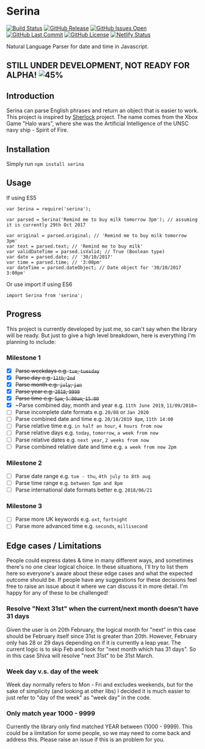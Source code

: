# Serina

[![Build Status](https://travis-ci.org/h-dong/Serina.svg?branch=master)]()
[![GitHub Release](https://img.shields.io/github/release/h-dong/serina.svg)]()
[![GitHub Issues Open](https://img.shields.io/github/issues-raw/h-dong/serina.svg)]()
[![GitHub Last Commit](https://img.shields.io/github/last-commit/h-dong/serina.svg)]()
[![GitHub License](https://img.shields.io/github/license/h-dong/serina.svg)]()
[![Netlify Status](https://api.netlify.com/api/v1/badges/debe4f89-718a-43de-b3b7-0b791ae709fe/deploy-status)](https://app.netlify.com/sites/serina/deploys)

Natural Language Parser for date and time in Javascript.

## STILL UNDER DEVELOPMENT, NOT READY FOR ALPHA! ![45%](http://progressed.io/bar/45)

## Introduction
Serina can parse English phrases and return an object that is easier to work. This project is inspired by [Sherlock](!https://github.com/neilgupta/Sherlock) project. The name comes from the Xbox Game "Halo wars", where she was the Artificial Intelligence of the UNSC navy ship  - Spirit of Fire.

## Installation

Simply run `npm install serina`

## Usage

If using ES5

```
var Serina = require('serina');

var parsed = Serina('Remind me to buy milk tomorrow 3pm'); // assuming it is currently 29th Oct 2017

var original = parsed.original; // 'Remind me to buy milk tomorrow 3pm'
var text = parsed.text; // 'Remind me to buy milk'
var validDateTime = parsed.isValid; // True (Boolean type)
var date = parsed.date; // '30/10/2017'
var time = parsed.time; // '3:00pm'
var dateTime = parsed.dateObject; // Date object for '30/10/2017 3:00pm'
```

Or use import if using ES6

```
import Serina from 'serina';
```

## Progress

This project is currently developed by just me, so can't say when the library will be ready. But just to give a high level breakdown, here is everything I'm planning to include:

### Milestone 1

- [x] ~~Parse weekdays e.g. `tue`, `tuesday`~~
- [x] ~~Parse day e.g. `11th`, `2nd`~~
- [x] ~~Parse month e.g. `july`, `jan`~~
- [x] ~~Parse year e.g. `2018`, `9999`~~
- [x] ~~Parse time e.g. `5pm`, `5:00am`, `15:00`~~
- [x] ~Parse combined day, month and year e.g. `11th June 2019`, `11/09/2018`~
- [ ] Parse incomplete date formats e.g. `20/08` or `Jan 2020`
- [ ] Parse combined date and time e.g. `20/10/2019 8pm`, `11th 14:00`
- [ ] Parse relative time e.g. `in half an hour`, `4 hours from now`
- [ ] Parse relative days e.g. `today`, `tomorrow`, `a week from now`
- [ ] Parse relative dates e.g. `next year`, `2 weeks from now`
- [ ] Parse combined relative date and time e.g. `a week from now 2pm`

### Milestone 2

- [ ] Parse date range e.g. `tue - thu`, `4th july to 8th aug`
- [ ] Parse time range e.g. `between 5pm and 8pm`
- [ ] Parse international date formats better e.g. `2018/06/21`

### Milestone 3

- [ ] Parse more UK keywords e.g. `oxt`, `fortnight`
- [ ] Parse more advanced time e.g. `seconds`, `millisecond`

## Edge cases / Limitations

People could express dates & time in many different ways, and sometimes there's no one clear logical choice. In these situations, I'll try to list them here so everyone's aware about these edge cases and what the expected outcome should be. If people have any suggestions for these decisions feel free to raise an issue about it where we can discuss it in more detail. I'm happy for any of these to be challenged!

### Resolve "Next 31st" when the current/next month doesn't have 31 days

Given the user is on 20th February, the logical month for "next" in this case should be February itself since 31st is greater than 20th. However, February only has 28 or 29 days depending on if it is currently a leap year. The current logic is to skip Feb and look for "next month which has 31 days". So in this case Shiva will resolve "next 31st" to be 31st March.

### Week day v.s. day of the week

Week day normally refers to Mon - Fri and excludes weekends, but for the sake of simplicity (and looking at other libs) I decided it is much easier to just refer to "day of the week" as "week day" in the code.

### Only match year 1000 - 9999

Currently the library only find matched YEAR between (1000 - 9999). This could be a limitation for some people, so we may need to come back and address this. Please raise an issue if this is an problem for you.
